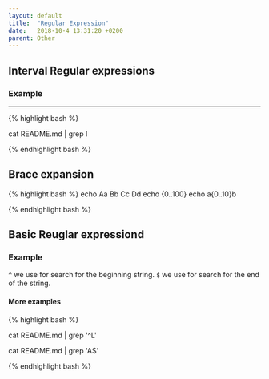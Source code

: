 ```yaml
---
layout: default
title:  "Regular Expression"
date:   2018-10-4 13:31:20 +0200
parent: Other
---
```



## Interval Regular expressions

### Example
---

{% highlight bash %}

cat README.md | grep l

{% endhighlight bash %}


## Brace expansion


{% highlight bash %}
echo Aa Bb Cc Dd
echo {0..100}
echo a{0..10}b

{% endhighlight bash %}

## Basic Reuglar expressiond

### Example
```^``` we use for search for the beginning string.
```$``` we use for search for the end of the string.

#### More examples
{% highlight bash %}

cat README.md | grep '^L'

cat README.md | grep 'A$'

{% endhighlight bash %}
